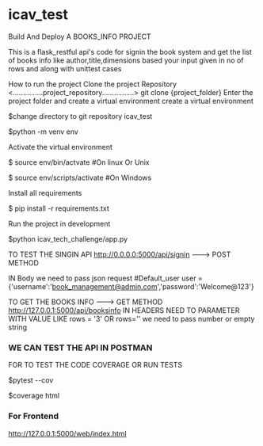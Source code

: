# icav_test

Build And Deploy A BOOKS_INFO PROJECT

This is a flask_restful api's code for signin the book system and get the list of books info like author,title,dimensions based your input given in no of rows and along with unittest cases

How to run the project
Clone the project Repository
<...............project_repository................>
git clone {project_folder}
Enter the project folder and create a virtual environment create a virtual environment

$change directory to git repository icav_test

$python -m venv env 

Activate the virtual environment

$ source env/bin/actvate #On linux Or Unix

$ source env/scripts/activate #On Windows 

Install all requirements

$ pip install -r requirements.txt

Run the project in development

$python icav_tech_challenge/app.py

TO TEST THE SINGIN API
http://0.0.0.0:5000/api/signin ---> POST METHOD

IN Body we need to pass json request
#Default_user
user ={'username':'book_management@admin.com','password':'Welcome@123'}

TO  GET THE BOOKS INFO ---> GET METHOD
http://127.0.0.1:5000/api/booksinfo
IN HEADERS NEED TO PARAMETER WITH VALUE LIKE rows  = '3' OR rows='' we need to pass number or empty string

### WE CAN TEST THE API IN POSTMAN


FOR TO TEST THE CODE COVERAGE OR RUN TESTS

$pytest --cov 

$coverage html


### For Frontend
http://127.0.0.1:5000/web/index.html
